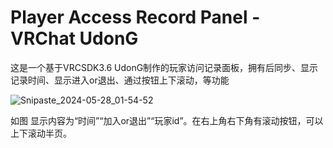 # Player Access Record Panel - VRChat UdonG
这是一个基于VRCSDK3.6 UdonG制作的玩家访问记录面板，拥有后同步、显示记录时间、显示进入or退出、通过按钮上下滚动，等功能


![Snipaste_2024-05-28_01-54-52](https://github.com/Ookvkin1oO/Player-Access-Record-Panel---VRChat-UdonG/assets/67348571/a1e4501a-c649-4f11-afde-bd858a75862b)

如图 显示内容为“时间”“加入or退出”“玩家id”。在右上角右下角有滚动按钮，可以上下滚动半页。
